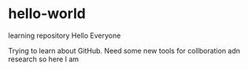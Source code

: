 # hello-world
learning repository
Hello Everyone

Trying to learn about GitHub.  Need some new tools for collboration adn research so here I am
